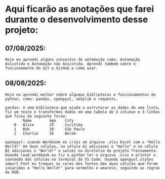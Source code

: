 # Aqui ficarão as anotações que farei durante o desenvolvimento desse projeto:

## 07/08/2025:

    Hoje eu aprendi alguns conceitos de automação como: Automação Assistida e Automação não Assistida. Aprendi também sobre o funcionamento do Git e GitHub e como usar.

## 08/08/2025:

    Hoje eu aprendi melhor sobre algumas bibliotecas e funcionamentos de pyhton, como: pandas, openpyxl, smtplib e requests.

    pandas: é uma biblioteca que ajuda a estruturar os dados de uma lista, fiz um teste e transformei dados em uma tabela de 3 colunas e 3 linhas que ficou da seguinte forma:
            Name        Age    City
        0   Alice       25     Curitiba
        1   Bob         30     São Paulo
        2   Charlie     35     Belém

    openpyxl: usando Workbook eu criei um arquivo .xlsx Excel com o "Hello World!" em duas células, na célula A1 adicionei o "Hello" e na célula B1 adicionei o "World!" e salvei no diretório do projeto Treinamento. Usando load_workbook eu fiz o python ler o arquivo .xlsx e printar o conteúdo das células no terminal do VS Code. Usando openpyxl.styles import Font eu troquei as cores das fontes das duas células que foram insaridas o "Hello World!" para vermelho e amarelo, seguindo as regras de RGB.